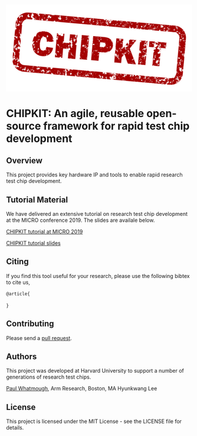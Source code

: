 ![CHIPKIT logo](chipkit_logo.png)

# CHIPKIT: An agile, reusable open-source framework for rapid test chip development

## Overview

This project provides key hardware IP and tools to enable rapid research test chip development.

## Tutorial Material

We have delivered an extensive tutorial on research test chip development at the MICRO conference 2019.  The slides are availale below.

[CHIPKIT tutorial at MICRO 2019](https://www.microarch.org/micro52/program/workshops.html#chipkit)

[CHIPKIT tutorial slides](https://mrc-donato.github.io/CHIPKIT-Tutorial/)

## Citing


If you find this tool useful for your research, please use the following bibtex to cite us,

```
@article{

}
```

## Contributing

Please send a [pull request](https://help.github.com/articles/creating-a-pull-request/).

## Authors

This project was developed at Harvard University to support a number of generations of research test chips.

[Paul Whatmough](https://www.linkedin.com/in/paul-whatmough-2062729/), Arm Research, Boston, MA
Hyunkwang Lee

## License

This project is licensed under the MIT License - see the LICENSE file for details.
